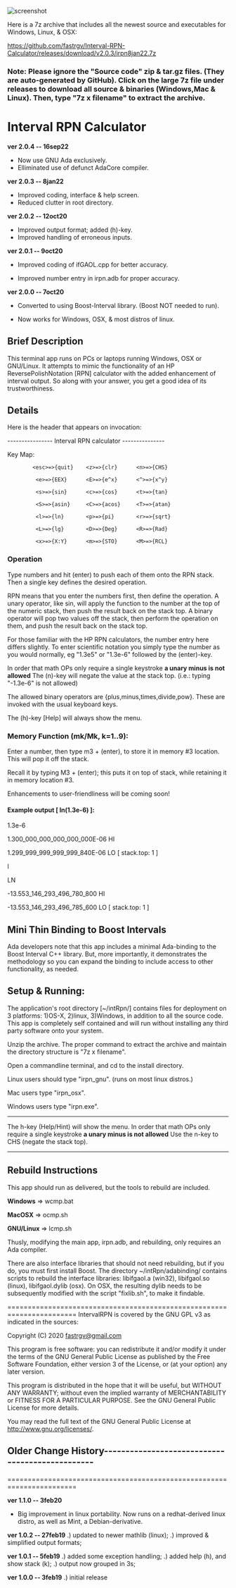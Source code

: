 ![screenshot](https://github.com/fastrgv/Interval-RPN-Calculator/blob/master/irpn.png)


Here is a 7z archive that includes all the newest source and executables for Windows, Linux, & OSX:

https://github.com/fastrgv/Interval-RPN-Calculator/releases/download/v2.0.3/irpn8jan22.7z

### Note: Please ignore the "Source code" zip & tar.gz files. (They are auto-generated by GitHub). Click on the large 7z file under releases to download all source & binaries (Windows,Mac & Linux). Then, type "7z x filename" to extract the archive. 



# Interval RPN Calculator

**ver 2.0.4 -- 16sep22**
* Now use GNU Ada exclusively.
* Elliminated use of defunct AdaCore compiler.


**ver 2.0.3 -- 8jan22**
* Improved coding, interface & help screen.
* Reduced clutter in root directory.


**ver 2.0.2 -- 12oct20**

* Improved output format; added (h)-key.
* Improved handling of erroneous inputs.


**ver 2.0.1 -- 9oct20**

* Improved coding of ifGAOL.cpp for better accuracy.

* Improved number entry in irpn.adb for proper accuracy.

**ver 2.0.0 -- 7oct20**

* Converted to using Boost-Interval library. (Boost NOT needed to run).

* Now works for Windows, OSX, & most distros of linux.




## Brief Description
This terminal app runs on PCs or laptops running Windows, OSX or GNU/Linux.  It attempts to mimic the functionality of an HP ReversePolishNotation [RPN] calculator with the added enhancement of interval output.  So along with your answer, you get a good idea of its trustworthiness.


## Details

Here is the header that appears on invocation:
	
---------------- Interval RPN calculator ---------------

Key Map:

            <esc>=>{quit}    <z>=>{clr}      <n>=>{CHS}
            
             <e>=>{EEX}      <E>=>{e^x}      <^>=>{x^y}
             
             <s>=>{sin}      <c>=>{cos}      <t>=>{tan}
             
             <S>=>{asin}     <C>=>{acos}     <T>=>{atan}
             
             <l>=>{ln}       <p>=>{pi}       <r>=>{sqrt}
             
             <L>=>{lg}       <D>=>{Deg}      <R>=>{Rad}
             
             <x>=>{X:Y}      <m>=>{STO}      <M>=>{RCL}


### Operation
Type numbers and hit (enter) to push each of them onto the RPN stack.  Then a single key defines the desired operation.

RPN means that you enter the numbers first, then define the operation.  A unary operator, like sin, will apply the function to the number at the top of the numeric stack, then push the result back on the stack top.  A binary operator will pop two values off the stack, then perform the operation on them, and push the result back on the stack top.

For those familiar with the HP RPN calculators, the number entry here differs slightly.  To enter scientific notation you simply type the number as you would normally, eg "1.3e5" or "1.3e-6" followed by the (enter)-key.  

In order that math OPs only require a single keystroke
**a unary minus is not allowed**
The (n)-key will negate the value at the stack top. 
(i.e.: typing "-1.3e-6" is not allowed)

The allowed binary operators are {plus,minus,times,divide,pow}.  These are invoked with the usual keyboard keys.

The (h)-key [Help] will always show the menu.


### Memory Function (mk/Mk, k=1..9):

Enter a number, then type m3 + (enter), to store it in memory #3 location.  This will pop it off the stack.

Recall it by typing M3 + (enter);  this puts it on top of stack, while retaining it in memory location #3.

Enhancements to user-friendliness will be coming soon!


#### Example output [ ln(1.3e-6) ]:

1.3e-6

1.300_000_000_000_000_000E-06 HI

1.299_999_999_999_999_840E-06 LO    [ stack.top: 1 ]

l

 LN 

-13.553_146_293_496_780_800 HI

-13.553_146_293_496_785_600 LO    [ stack.top: 1 ]





## Mini Thin Binding to Boost Intervals

Ada developers note that this app includes a minimal Ada-binding to the Boost Interval C++ library.  But, more importantly, it demonstrates the methodology so you can expand the binding to include access to other functionality, as needed.

## Setup & Running:
The application's root directory [~/intRpn/] contains files for deployment on 3 platforms:  1)OS-X, 2)linux, 3)Windows, in addition to all the source code. This app is completely self contained and will run without installing any third party software onto your system.

Unzip the archive. The proper command to extract the archive and maintain the directory structure is "7z x filename".


Open a commandline terminal, and cd to the install directory.

Linux users should type "irpn_gnu". (runs on most linux distros.)

Mac users type "irpn_osx".

Windows users type "irpn.exe".

-------------------------------------------------------------------
The h-key (Help/Hint) will show the menu.
In order that math OPs only require a single keystroke
**a unary minus is not allowed**
Use the n-key to CHS (negate the stack top).


--------------------------------------------------------------------------

## Rebuild Instructions

This app should run as delivered, but the tools to rebuild are included.

**Windows** => wcmp.bat

**MacOSX** => ocmp.sh

**GNU/Linux** => lcmp.sh

Thusly, modifying the main app, irpn.adb, and rebuilding, only requires an Ada compiler.

There are also interface libraries that should not need rebuilding, but if you do, you must first install Boost.
The directory ~/intRpn/adabinding/ contains scripts to rebuild the interface libraries:
	libifgaol.a (win32), libifgaol.so (linux), libifgaol.dylib (osx).
On OSX, the resulting dylib needs to be subsequently modified with the script "fixlib.sh", to make it findable.


=======================================================================
IntervalRPN is covered by the GNU GPL v3 as indicated in the sources:

 Copyright (C) 2020  fastrgv@gmail.com

 This program is free software: you can redistribute it and/or modify
 it under the terms of the GNU General Public License as published by
 the Free Software Foundation, either version 3 of the License, or
 (at your option) any later version.

 This program is distributed in the hope that it will be useful,
 but WITHOUT ANY WARRANTY; without even the implied warranty of
 MERCHANTABILITY or FITNESS FOR A PARTICULAR PURPOSE.  See the
 GNU General Public License for more details.

 You may read the full text of the GNU General Public License
 at <http://www.gnu.org/licenses/>.


## Older Change History------------------------------------------------
=======================================================================

**ver 1.1.0 -- 3feb20**
* Big improvement in linux portability.  Now runs on a redhat-derived linux distro, as well as Mint, a Debian-derivative.

**ver 1.0.2 -- 27feb19**
.) updated to newer mathlib (linux);
.) improved & simplified output formats;

**ver 1.0.1 -- 5feb19**
.) added some exception handling;
.) added help (h), and show stack (k);
.) output now grouped in 3s;

**ver 1.0.0 -- 3feb19**
.) initial release


